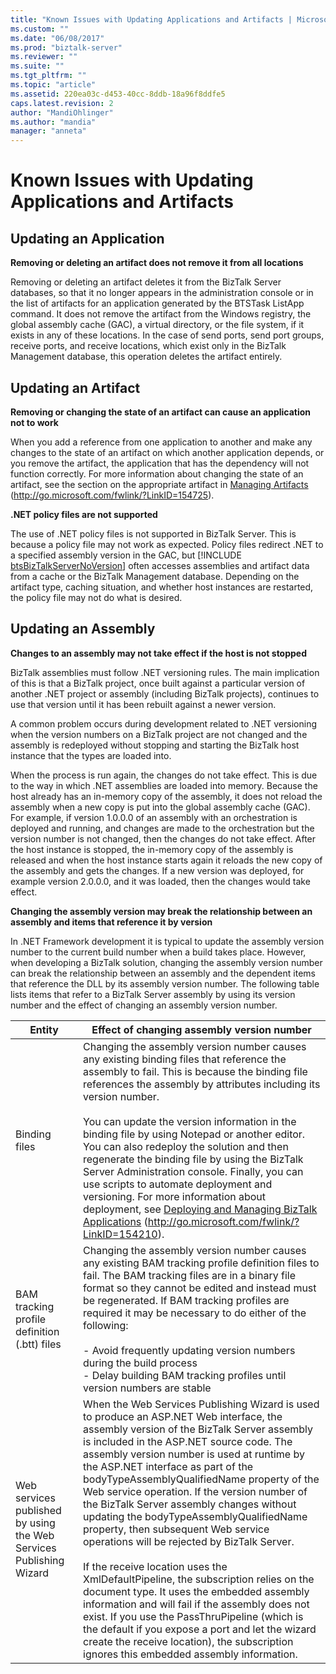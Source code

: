 ```yaml
---
title: "Known Issues with Updating Applications and Artifacts | Microsoft Docs"
ms.custom: ""
ms.date: "06/08/2017"
ms.prod: "biztalk-server"
ms.reviewer: ""
ms.suite: ""
ms.tgt_pltfrm: ""
ms.topic: "article"
ms.assetid: 220ea03c-d453-40cc-8ddb-18a96f8ddfe5
caps.latest.revision: 2
author: "MandiOhlinger"
ms.author: "mandia"
manager: "anneta"
---
```

# Known Issues with Updating Applications and Artifacts
## Updating an Application  
 **Removing or deleting an artifact does not remove it from all locations**  

 Removing or deleting an artifact deletes it from the BizTalk Server databases, so that it no longer appears in the administration console or in the list of artifacts for an application generated by the BTSTask ListApp command. It does not remove the artifact from the Windows registry, the global assembly cache (GAC), a virtual directory, or the file system, if it exists in any of these locations. In the case of send ports, send port groups, receive ports, and receive locations, which exist only in the BizTalk Management database, this operation deletes the artifact entirely.  

## Updating an Artifact  
 **Removing or changing the state of an artifact can cause an application not to work**  

 When you add a reference from one application to another and make any changes to the state of an artifact on which another application depends, or you remove the artifact, the application that has the dependency will not function correctly. For more information about changing the state of an artifact, see the section on the appropriate artifact in [Managing Artifacts](http://go.microsoft.com/fwlink/?LinkID=154725) (http://go.microsoft.com/fwlink/?LinkID=154725).  

 **.NET policy files are not supported**  

 The use of .NET policy files is not supported in BizTalk Server. This is because a policy file may not work as expected. Policy files redirect .NET to a specified assembly version in the GAC, but [!INCLUDE [btsBizTalkServerNoVersion](../includes/btsbiztalkservernoversion-md.md)] often accesses assemblies and artifact data from a cache or the BizTalk Management database. Depending on the artifact type, caching situation, and whether host instances are restarted, the policy file may not do what is desired.  

## Updating an Assembly  
 **Changes to an assembly may not take effect if the host is not stopped**  

 BizTalk assemblies must follow .NET versioning rules. The main implication of this is that a BizTalk project, once built against a particular version of another .NET project or assembly (including BizTalk projects), continues to use that version until it has been rebuilt against a newer version.  

 A common problem occurs during development related to .NET versioning when the version numbers on a BizTalk project are not changed and the assembly is redeployed without stopping and starting the BizTalk host instance that the types are loaded into.  

 When the process is run again, the changes do not take effect. This is due to the way in which .NET assemblies are loaded into memory. Because the host already has an in-memory copy of the assembly, it does not reload the assembly when a new copy is put into the global assembly cache (GAC). For example, if version 1.0.0.0 of an assembly with an orchestration is deployed and running, and changes are made to the orchestration but the version number is not changed, then the changes do not take effect. After the host instance is stopped, the in-memory copy of the assembly is released and when the host instance starts again it reloads the new copy of the assembly and gets the changes. If a new version was deployed, for example version 2.0.0.0, and it was loaded, then the changes would take effect.  

 **Changing the assembly version may break the relationship between an assembly and items that reference it by version**  

 In .NET Framework development it is typical to update the assembly version number to the current build number when a build takes place. However, when developing a BizTalk solution, changing the assembly version number can break the relationship between an assembly and the dependent items that reference the DLL by its assembly version number. The following table lists items that refer to a BizTalk Server assembly by using its version number and the effect of changing an assembly version number.  


|                               Entity                               |                                                                                                                                                                                                                                                                                                                                                                                                                                                    Effect of changing assembly version number                                                                                                                                                                                                                                                                                                                                                                                                                                                     |
|--------------------------------------------------------------------|---------------------------------------------------------------------------------------------------------------------------------------------------------------------------------------------------------------------------------------------------------------------------------------------------------------------------------------------------------------------------------------------------------------------------------------------------------------------------------------------------------------------------------------------------------------------------------------------------------------------------------------------------------------------------------------------------------------------------------------------------------------------------------------------------------------------------------------------------------------------------------------------------------------------------------------------------|
|                           Binding files                            |                                                                                                              Changing the assembly version number causes any existing binding files that reference the assembly to fail. This is because the binding file references the assembly by attributes including its version number.<br /><br /> You can update the version information in the binding file by using Notepad or another editor. You can also redeploy the solution and then regenerate the binding file by using the BizTalk Server Administration console. Finally, you can use scripts to automate deployment and versioning. For more information about deployment, see [Deploying and Managing BizTalk Applications](http://go.microsoft.com/fwlink/?LinkID=154210) (<http://go.microsoft.com/fwlink/?LinkID=154210>).                                                                                                               |
|            BAM tracking profile definition (.btt) files            |                                                                                                                                                                                                                                  Changing the assembly version number causes any existing BAM tracking profile definition files to fail. The BAM tracking files are in a binary file format so they cannot be edited and instead must be regenerated. If BAM tracking profiles are required it may be necessary to do either of the following:<br /><br /> -   Avoid frequently updating version numbers during the build process<br />-   Delay building BAM tracking profiles until version numbers are stable                                                                                                                                                                                                                                  |
| Web services published by using the Web Services Publishing Wizard | When the Web Services Publishing Wizard is used to produce an ASP.NET Web interface, the assembly version of the BizTalk Server assembly is included in the ASP.NET source code. The assembly version number is used at runtime by the ASP.NET interface as part of the bodyTypeAssemblyQualifiedName property of the Web service operation. If the version number of the BizTalk Server assembly changes without updating the bodyTypeAssemblyQualifiedName property, then subsequent Web service operations will be rejected by BizTalk Server.<br /><br /> If the receive location uses the XmlDefaultPipeline, the subscription relies on the document type. It uses the embedded assembly information and will fail if the assembly does not exist. If you use the PassThruPipeline (which is the default if you expose a port and let the wizard create the receive location), the subscription ignores this embedded assembly information. |

